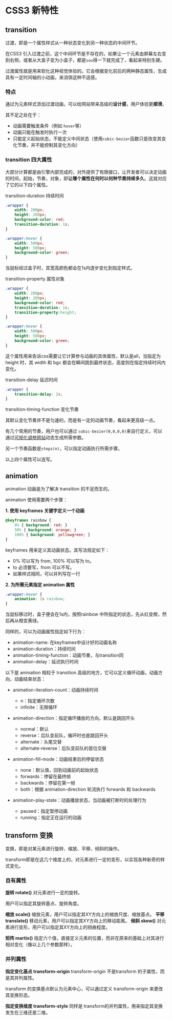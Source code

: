 # CSS3 新特性

## transition
过渡，即是一个属性样式从一种状态变化到另一种状态的中间环节。

在CSS3 引入过渡之前，这个中间环节是不存在的，如果让一个元素由屏幕左右变到右侧，或者从大盒子变为小盒子，都是`sou`得一下就完成了，看起来特别生硬。

过渡属性就是用来软化这种视觉体验的。它会根据变化前后的两种静态属性，生成具有一定时间轴的小动画，来消弭这种不适感。

### 特点
通过为元素样式添加过渡动画，可以给网站带来高级的**设计感**，用户体验更**顺滑**。

其不足之处在于：
- 动画需要触发条件（例如 `hover`等）
- 动画只能在触发时执行一次
- 只能定义起始状态，不能定义中间状态（使用`cubic-bezier`函数只是改变其变化节奏，并不能控制其变化方向）

### transition 四大属性
大部分计算都是由引擎内部完成的，对外提供了有限接口，让开发者可以决定动画的时间，起始，节奏，对象，即**让哪个属性在何时以何种节奏持续多久**。这就对应了它的以下四个属性。

transition-duration 持续时间
```css
.wrapper {
    width: 200px;
    height: 200px;
    background-color: red;
    transition-duration: 1s;
}

.wrapper:hover {
    width: 500px;
    height: 500px;
    background-color: green;
}
```
当鼠标经过盒子时，其宽高颜色都会在1s内逐步变化到指定样式。

transition-property 属性对象

```css
.wrapper {
    width: 200px;
    height: 200px;
    background-color: red;
    transition-duration: 1s;
    transition-property:height;
}

.wrapper:hover {
    width: 500px;
    height: 500px;
    background-color: green;
}
```
这个属性用来告诉css需要让它计算参与动画的具体属性，默认是all，当指定为 height 时，其 width 和 bgc 都会在瞬间跳到最终状态，高度则在指定持续时间内变化。

transition-delay 延迟时间
```css
.wrapper {
    transition-delay: 2s;
}
```
transition-timing-function 变化节奏

其默认变化节奏并不是匀速的，而是有一定的动画节奏，看起来更高级一点。

有几个常用的节奏，用户也可以通过 `cubic-bezier(0,0,0,0)`来自行定义，可以通过[可视化调参网站](http://cubic-bezier.com/)动态生成所需参数。

另一个节奏函数是`steps(n)`，可以指定动画执行所需步骤。

以上四个属性可以连写。

## animation
animation 动画是为了解决 transition 的不足而生的。

animation 使用需要两个步骤：

**1. 使用 keyframes 关键字定义一个动画**
```css
@keyframes rainbow {
    0% { background: red; }
    50% { background: orange; }
    100% { background: yellowgreen; }
}

```
keyframes 用来定义其动画状态。其写法规定如下：
- 0% 可以写为 from, 100% 可以写为 to。
- to 必须要写，from 可以不写。
- 如果样式相同，可以并列写在一行

**2. 为所需元素指定 animation 属性**
```css
.wrapper:hover {
    animation: 1s rainbow;
}
```
当鼠标移过时，盒子便会在1s内，按照rainbow 中所指定的状态，先从红变橙，然后再从橙变黄绿。

同样的，可以为动画属性指定如下行为：
- animation-name: 在keyframes中设计好的动画名称
- animation-duration：持续时间
- animation-timing-function：动画节奏，与transition同
- animation-delay：延迟执行时间

以下是 animation 相较于 transition 高级的地方，它可以定义循环动画，动画方向，动画结束状态：
- animation-iteration-count：动画持续时间
    - n：指定循环次数
    - infinite：无限循环
- animation-direction：指定循环播放的方向，默认是跳回开头
    - normal：默认
    - reverse：后队变前队，循环时也是跳回开头
    - alternate：头尾交替
    - alternate-reverse：后队变前队的首位交替
- animation-fill-mode：动画结束后的停留状态
    - none：默认值，回到动画前的起始状态
    - forwards：停留在最终帧
    - backwards：停留在第一帧
    - both：根据 animation-direction 轮流执行 forwards 和 backwards

- animation-play-state：动画播放状态，当动画被打断时的处理行为
    - paused：指定暂停动画
    - running：指定正在运行的动画

## transform 变换
变换，即是对某元素进行旋转、缩放、平移、倾斜的操作。

transform即是在这几个维度上的，对元素进行一定的变形，以实现各种新奇的样式变化。

### 自有属性

**旋转 rotate()**
对元素进行一定的旋转。

用户可以指定其旋转基点、旋转角度。

**缩放 scale()**
缩放元素，用户可以指定其XY方向上的缩放尺度、缩放基点。
**平移 translate()**
移动元素，用户可以指定其XY方向上的移动距离。
**倾斜 skew()**
对元素进行变形，用户可以指定其XY方向上的扭曲程度。

**矩阵 martix()**
指定六个值，直接定义元素的位置，而非在原来的基础上对其进行相对变化（像以上几个参数那样）。

### 并列属性
**指定变化基点 transform-origin**
transform-origin 不是transform 的子属性，而是其并列属性。

transform 的变换基点默认为元素中心，可以通过定义 transform-origin 来更改其变换形态。

**指定变换维度 transform-style**
同样是 transform的并列属性，用来指定其变换发生在三维还是二维。
